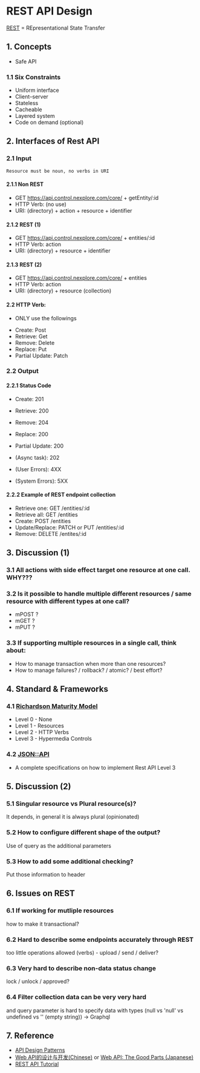 # REST API Design

[REST](https://en.wikipedia.org/wiki/Representational_state_transfer) = REpresentational State Transfer

## 1. Concepts

- Safe API

### 1.1 Six Constraints

- Uniform interface
- Client–server
- Stateless
- Cacheable
- Layered system
- Code on demand (optional)

## 2. Interfaces of Rest API
### 2.1 Input

```
Resource must be noun, no verbs in URI
```

#### 2.1.1 Non REST

- GET https://api.control.nexplore.com/core/ + getEntity/:id
- HTTP Verb: (no use)
- URI: (directory) + action + resource + identifier

#### 2.1.2 REST (1)
- GET https://api.control.nexplore.com/core/ + entities/:id
- HTTP Verb: action
- URI: (directory) + resource + identifier

#### 2.1.3 REST (2)
- GET https://api.control.nexplore.com/core/ + entities
- HTTP Verb: action
- URI: (directory) + resource (collection)

#### 2.2 HTTP Verb:

* ONLY use the followings

- Create: Post
- Retrieve: Get
- Remove: Delete
- Replace: Put
- Partial Update: Patch

### 2.2 Output
#### 2.2.1 Status Code

- Create: 201
- Retrieve: 200
- Remove: 204

- Replace: 200
- Partial Update: 200

- (Async task): 202
- (User Errors): 4XX
- (System Errors): 5XX

#### 2.2.2 Example of REST endpoint collection
- Retrieve one: GET /entities/:id
- Retrieve all: GET /entities
- Create: POST /entities
- Update/Replace: PATCH or PUT /entities/:id
- Remove: DELETE /entites/:id


## 3. Discussion (1)
### 3.1 All actions with side effect target one resource at one call. WHY???
### 3.2 Is it possible to handle multiple different resources /  same resource with different types at one call?
- mPOST ?
- mGET ?
- mPUT ?
### 3.3 If supporting multiple resources in a single call, think about:
- How to manage transaction when more than one resources?
- How to manage failures? / rollback? / atomic? / best effort?

## 4. Standard & Frameworks
### 4.1 [Richardson Maturity Model](https://martinfowler.com/articles/richardsonMaturityModel.html)
* Level 0 - None
* Level 1 - Resources
* Level 2 - HTTP Verbs
* Level 3 - Hypermedia Controls

### 4.2 [JSON::API](https://jsonapi.org)
- A complete specifications on how to implement Rest API Level 3


## 5. Discussion (2)

### 5.1 Singular resource vs Plural resource(s)?
It depends, in general it is always plural (opinionated)

### 5.2 How to configure different shape of the output?
Use of query as the additional parameters

### 5.3 How to add some additional checking?
Put those information to header

## 6. Issues on REST
### 6.1 If working for mutliple resources
how to make it transactional?

### 6.2 Hard to describe some endpoints accurately through REST
too little operations allowed (verbs) - upload / send / deliver?

### 6.3 Very hard to describe non-data status change
lock / unlock / approved?

### 6.4 Filter collection data can be very very hard
and query parameter is hard to specify data with types (null vs 'null' vs undefined vs '' (empty string)) -> Graphql


## 7. Reference 
- [API Design Patterns](https://www.manning.com/books/api-design-patterns)
- [Web API的设计与开发(Chinese)](https://book.douban.com/subject/27054104) or [Web API: The Good Parts (Japanese)](https://www.amazon.co.jp/Web-API-Parts-%E6%B0%B4%E9%87%8E-%E8%B2%B4%E6%98%8E/dp/4873116864)
- [REST API Tutorial](https://restfulapi.net)
